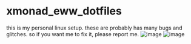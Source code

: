 # xmonad_eww_dotfiles
this is my personal linux setup. these are probably has many bugs and glitches. so  if you want me to fix it, please report me.
![image](https://github.com/Tail-R/xmonad_eww_dotfiles/assets/132870183/ce5286a3-2f4f-40b4-8d9b-c4d8c13d342c)
![image](https://github.com/Tail-R/xmonad_eww_dotfiles/assets/132870183/7d811b2a-e76b-4fec-a246-cbb017a0ca2b)

